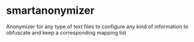 # smartanonymizer
Anonymizer for any type of text files to configure any kind of information to obfuscate and keep a corresponding mapping list
